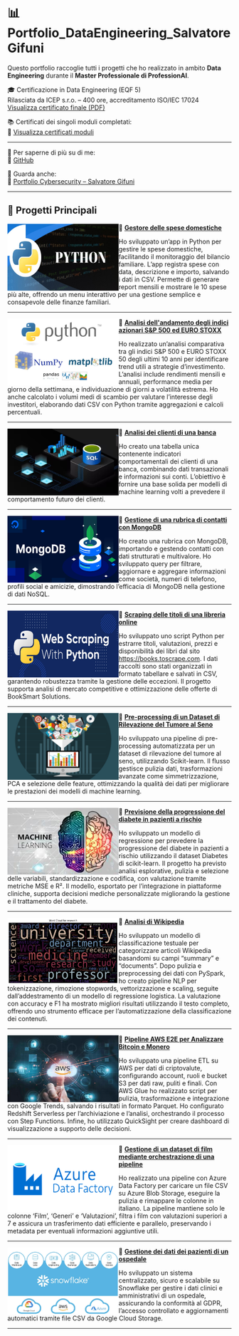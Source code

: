 # 📊 Portfolio_DataEngineering_Salvatore Gifuni

Questo portfolio raccoglie tutti i progetti che ho realizzato in ambito **Data Engineering** durante il **Master Professionale di ProfessionAI**.

🎓 Certificazione in Data Engineering (EQF 5)  
Rilasciata da ICEP s.r.o. – 400 ore, accreditamento ISO/IEC 17024  
[Visualizza certificato finale (PDF)](https://github.com/SalvatoreGifuni/Portfolio_CyberSecurity/blob/main/EPICODE_CS0225IT_CERT/Certificato_Finale/652696cd-f9c9-416d-a2b8-6ba49db3a51c.pdf)  

📚 Certificati dei singoli moduli completati:  
🔗 [Visualizza certificati moduli](https://github.com/SalvatoreGifuni/Portfolio_DataEng/tree/main/MasterDataEngineering_ProfessioAI_Cert/MasterDataEngineering_ProfessioAI_Cert_singlecourse)

---

👤 Per saperne di più su di me:  
🔗 [GitHub](https://github.com/SalvatoreGifuni)

💼 Guarda anche:  
🔗 [Portfolio Cybersecurity – Salvatore Gifuni](https://github.com/SalvatoreGifuni/Portfolio_CyberSecurity)

---


## 📂 Progetti Principali

<img align="left" width="250" height="150" src="https://github.com/SalvatoreGifuni/Portfolio_DataEng/blob/main/Images/1.jpeg?raw=true"> 🔸 **[Gestore delle spese domestiche](https://github.com/SalvatoreGifuni/Portfolio_CyberSecurity/tree/main/EPICODE_CS0225IT_PROJ/Proj1_VLAN)**

Ho sviluppato un’app in Python per gestire le spese domestiche, facilitando il monitoraggio del bilancio familiare. L’app registra spese con data, descrizione e importo, salvando i dati in CSV. Permette di generare report mensili e mostrare le 10 spese più alte, offrendo un menu interattivo per una gestione semplice e consapevole delle finanze familiari.


---


<img align="left" width="250" height="150" src="https://github.com/SalvatoreGifuni/Portfolio_DataEng/blob/main/Images/2.jpeg?raw=true"> 🔸 **[Analisi dell'andamento degli indici azionari S&P 500 ed EURO STOXX](https://github.com/SalvatoreGifuni/Portfolio_CyberSecurity/tree/main/EPICODE_CS0225IT_PROJ/Proj2_AnalisiPython)**

Ho realizzato un’analisi comparativa tra gli indici S&P 500 e EURO STOXX 50 degli ultimi 10 anni per identificare trend utili a strategie d’investimento. L’analisi include rendimenti mensili e annuali, performance media per giorno della settimana, e individuazione di giorni a volatilità estrema. Ho anche calcolato i volumi medi di scambio per valutare l’interesse degli investitori, elaborando dati CSV con Python tramite aggregazioni e calcoli percentuali.


---


<img align="left" width="250" height="150" src="https://github.com/SalvatoreGifuni/Portfolio_DataEng/blob/main/Images/3.jpeg?raw=true"> 🔸 **[Analisi dei clienti di una banca](https://github.com/SalvatoreGifuni/Portfolio_CyberSecurity/tree/main/EPICODE_CS0225IT_PROJ/Proj3_PfSense)**

Ho creato una tabella unica contenente indicatori comportamentali dei clienti di una banca, combinando dati transazionali e informazioni sui conti. L’obiettivo è fornire una base solida per modelli di machine learning volti a prevedere il comportamento futuro dei clienti.


---


<img align="left" width="250" height="150" src="https://github.com/SalvatoreGifuni/Portfolio_DataEng/blob/main/Images/4.jpeg?raw=true"> 🔸 **[Gestione di una rubrica di contatti con MongoDB](https://github.com/SalvatoreGifuni/Portfolio_CyberSecurity/tree/main/EPICODE_CS0225IT_PROJ/Proj4_EmailPhishing)**

Ho creato una rubrica con MongoDB, importando e gestendo contatti con dati strutturati e multivalore. Ho sviluppato query per filtrare, aggiornare e aggregare informazioni come società, numeri di telefono, profili social e amicizie, dimostrando l’efficacia di MongoDB nella gestione di dati NoSQL.


---


<img align="left" width="250" height="150" src="https://github.com/SalvatoreGifuni/Portfolio_DataEng/blob/main/Images/5.jpeg?raw=true"> 🔸 **[Scraping delle titoli di una libreria online](https://github.com/SalvatoreGifuni/Portfolio_CyberSecurity/tree/main/EPICODE_CS0225IT_PROJ/Proj5_Hydra_BlaxBox_SidesVancouver)**

Ho sviluppato uno script Python per estrarre titoli, valutazioni, prezzi e disponibilità dei libri dal sito https://books.toscrape.com. I dati raccolti sono stati organizzati in formato tabellare e salvati in CSV, garantendo robustezza tramite la gestione delle eccezioni. Il progetto supporta analisi di mercato competitive e ottimizzazione delle offerte di BookSmart Solutions.


---


<img align="left" width="250" height="150" src="https://github.com/SalvatoreGifuni/Portfolio_DataEng/blob/main/Images/6.jpeg?raw=true">🔸  **[Pre-processing di un Dataset di Rilevazione del Tumore al Seno](https://github.com/SalvatoreGifuni/Portfolio_CyberSecurity/tree/main/EPICODE_CS0225IT_PROJ/Proj6_Metasploit)**

Ho sviluppato una pipeline di pre-processing automatizzata per un dataset di rilevazione del tumore al seno, utilizzando Scikit-learn. Il flusso gestisce pulizia dati, trasformazioni avanzate come simmetrizzazione, PCA e selezione delle feature, ottimizzando la qualità dei dati per migliorare le prestazioni dei modelli di machine learning.


---


<img align="left" width="250" height="150" src="https://github.com/SalvatoreGifuni/Portfolio_DataEng/blob/main/Images/7.jpeg?raw=true">🔸 **[Previsione della progressione del diabete in pazienti a rischio](https://github.com/SalvatoreGifuni/Portfolio_CyberSecurity/tree/main/EPICODE_CS0225IT_PROJ/Proj7_wireshark)**

Ho sviluppato un modello di regressione per prevedere la progressione del diabete in pazienti a rischio utilizzando il dataset Diabetes di scikit-learn. Il progetto ha previsto analisi esplorative, pulizia e selezione delle variabili, standardizzazione e codifica, con valutazione tramite metriche MSE e R². Il modello, esportato per l’integrazione in piattaforme cliniche, supporta decisioni mediche personalizzate migliorando la gestione e il trattamento del diabete.


---


<img align="left" width="250" height="150" src="https://github.com/SalvatoreGifuni/Portfolio_DataEng/blob/main/Images/8.jpeg?raw=true">🔸 **[Analisi di Wikipedia](https://github.com/SalvatoreGifuni/Portfolio_CyberSecurity/tree/main/EPICODE_CS0225IT_PROJ/Proj8_WindowsServer_ActiveDiectory)**

Ho sviluppato un modello di classificazione testuale per categorizzare articoli Wikipedia basandomi su campi “summary” e “documents”. Dopo pulizia e preprocessing dei dati con PySpark, ho creato pipeline NLP per tokenizzazione, rimozione stopwords, vettorizzazione e scaling, seguite dall’addestramento di un modello di regressione logistica. La valutazione con accuracy e F1 ha mostrato migliori risultati utilizzando il testo completo, offrendo uno strumento efficace per l’automatizzazione della classificazione dei contenuti.


---


<img align="left" width="250" height="150" src="https://github.com/SalvatoreGifuni/Portfolio_DataEng/blob/main/Images/9.jpeg?raw=true">🔸 **[Pipeline AWS E2E per Analizzare Bitcoin e Monero](https://github.com/SalvatoreGifuni/Portfolio_CyberSecurity/tree/main/EPICODE_CS0225IT_PROJ/Proj9_PowerShell_Nmap_AnyRun_SQLi)**

Ho sviluppato una pipeline ETL su AWS per dati di criptovalute, configurando account, ruoli e bucket S3 per dati raw, puliti e finali. Con AWS Glue ho realizzato script per pulizia, trasformazione e integrazione con Google Trends, salvando i risultati in formato Parquet. Ho configurato Redshift Serverless per l’archiviazione e l’analisi, orchestrando il processo con Step Functions. Infine, ho utilizzato QuickSight per creare dashboard di visualizzazione a supporto delle decisioni.


---


<img align="left" width="250" height="150" src="https://github.com/SalvatoreGifuni/Portfolio_DataEng/blob/main/Images/10.jpeg?raw=true">🔸 **[Gestione di un dataset di film mediante orchestrazione di una pipeline](https://github.com/SalvatoreGifuni/Portfolio_CyberSecurity/tree/main/EPICODE_CS0225IT_PROJ/Proj9_PowerShell_Nmap_AnyRun_SQLi)**

Ho realizzato una pipeline con Azure Data Factory per caricare un file CSV su Azure Blob Storage, eseguire la pulizia e rimappare le colonne in italiano. La pipeline mantiene solo le colonne ‘Film’, ‘Generi’ e ‘Valutazioni’, filtra i film con valutazioni superiori a 7 e assicura un trasferimento dati efficiente e parallelo, preservando i metadata per eventuali informazioni aggiuntive utili.


---


<img align="left" width="250" height="150" src="https://github.com/SalvatoreGifuni/Portfolio_DataEng/blob/main/Images/11.jpeg?raw=true">🔸 **[Gestione dei dati dei pazienti di un ospedale](https://github.com/SalvatoreGifuni/Portfolio_CyberSecurity/tree/main/EPICODE_CS0225IT_PROJ/Proj9_PowerShell_Nmap_AnyRun_SQLi)**

Ho sviluppato un sistema centralizzato, sicuro e scalabile su Snowflake per gestire i dati clinici e amministrativi di un ospedale, assicurando la conformità al GDPR, l’accesso controllato e aggiornamenti automatici tramite file CSV da Google Cloud Storage.


---
